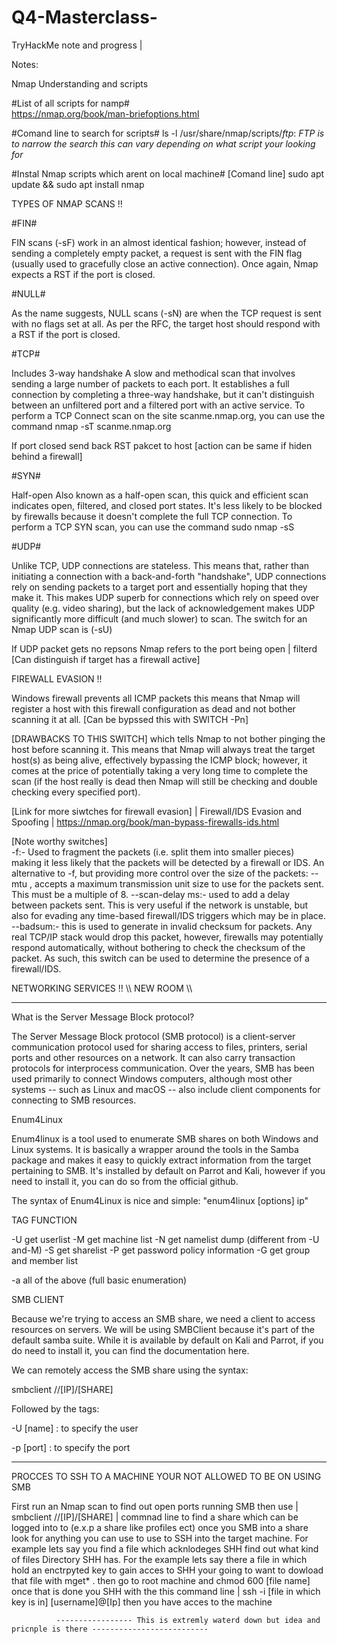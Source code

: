 # Q4-Masterclass-

TryHackMe note and progress | 




Notes: 

Nmap Understanding and scripts

#List of all scripts for namp#  
https://nmap.org/book/man-briefoptions.html


#Comand line to search for scripts#
ls -l /usr/share/nmap/scripts/*ftp*:    *FTP is to narrow the search this can vary depending on what script your looking for* 

#Instal Nmap scripts which arent on local machine# [Comand line] 
sudo apt update && sudo apt install nmap


TYPES OF NMAP SCANS !!


#FIN#

FIN scans (-sF) work in an almost identical fashion; however, instead of sending a completely empty packet, a request is sent with the FIN flag (usually used to gracefully close an active connection). Once again, Nmap expects a RST if the port is closed.

#NULL#

As the name suggests, NULL scans (-sN) are when the TCP request is sent with no flags set at all. As per the RFC, the target host should respond with a RST if the port is closed.


#TCP#  

Includes 3-way handshake 
A slow and methodical scan that involves sending a large number of packets to each port. It establishes a full connection by completing a three-way handshake, but it can't distinguish between an unfiltered port and a filtered port with an active service. To perform a TCP Connect scan on the site scanme.nmap.org, you can use the command nmap -sT scanme.nmap.org


If port closed send back RST pakcet to host [action can be same if hiden behind a firewall]

#SYN#

Half-open 
Also known as a half-open scan, this quick and efficient scan indicates open, filtered, and closed port states. It's less likely to be blocked by firewalls because it doesn't complete the full TCP connection. To perform a TCP SYN scan, you can use the command sudo nmap -sS <target>

#UDP#

Unlike TCP, UDP connections are stateless. This means that, rather than initiating a connection with a back-and-forth "handshake", UDP connections rely on sending packets to a target port and essentially hoping that they make it. This makes UDP superb for connections which rely on speed over quality (e.g. video sharing), but the lack of acknowledgement makes UDP significantly more difficult (and much slower) to scan. The switch for an Nmap UDP scan is (-sU)

If UDP packet gets no repsons Nmap refers to the port being open | filterd   [Can distinguish if target has a firewall active]







FIREWALL EVASION !!


Windows firewall prevents all ICMP packets this means that Nmap will register a host with this firewall configuration as dead and not bother scanning it at all. 
[Can be bypssed this with SWITCH -Pn]

[DRAWBACKS TO THIS SWITCH]
which tells Nmap to not bother pinging the host before scanning it. This means that Nmap will always treat the target host(s) as being alive, effectively bypassing the ICMP block; however, it comes at the price of potentially taking a very long time to complete the scan (if the host really is dead then Nmap will still be checking and double checking every specified port).

[Link for more siwtches for firewall evasion]   | Firewall/IDS Evasion and Spoofing |     https://nmap.org/book/man-bypass-firewalls-ids.html


[Note worthy switches]  
-f:- Used to fragment the packets (i.e. split them into smaller pieces) making it less likely that the packets will be detected by a firewall or IDS.
An alternative to -f, but providing more control over the size of the packets: --mtu <number>, accepts a maximum transmission unit size to use for the packets sent. This must be a multiple of 8.
--scan-delay <time>ms:- used to add a delay between packets sent. This is very useful if the network is unstable, but also for evading any time-based firewall/IDS triggers which may be in place.
--badsum:- this is used to generate in invalid checksum for packets. Any real TCP/IP stack would drop this packet, however, firewalls may potentially respond automatically, without bothering to check the checksum of the packet. As such, this switch can be used to determine the presence of a firewall/IDS.





NETWORKING SERVICES !! \\\ NEW ROOM \\\

____________________________________________________________

What is the Server Message Block protocol?

The Server Message Block protocol (SMB protocol) is a client-server communication protocol used for sharing access to files, printers, serial ports and other resources on a network. It can also carry transaction protocols for interprocess communication. Over the years, SMB has been used primarily to connect Windows computers, although most other systems -- such as Linux and macOS -- also include client components for connecting to SMB resources.






Enum4Linux

Enum4linux is a tool used to enumerate SMB shares on both Windows and Linux systems. It is basically a wrapper around the tools in the Samba package and makes it easy to quickly extract information from the target pertaining to SMB. It's installed by default on Parrot and Kali, however if you need to install it, you can do so from the official github.

The syntax of Enum4Linux is nice and simple: "enum4linux [options] ip"

TAG            FUNCTION

-U             get userlist
-M             get machine list
-N             get namelist dump (different from -U and-M)
-S             get sharelist
-P             get password policy information
-G             get group and member list

-a             all of the above (full basic enumeration)



SMB CLIENT 

Because we're trying to access an SMB share, we need a client to access resources on servers. We will be using SMBClient because it's part of the default samba suite. While it is available by default on Kali and Parrot, if you do need to install it, you can find the documentation here.

We can remotely access the SMB share using the syntax:

smbclient //[IP]/[SHARE]

Followed by the tags:

-U [name] : to specify the user

-p [port] : to specify the port

______________________________________________
 PROCCES TO SSH TO A MACHINE YOUR NOT ALLOWED TO BE ON USING SMB

 First run an Nmap scan to find out open ports running SMB then use | smbclient //[IP]/[SHARE] | commnad line to find a share which can be logged into to (e.x.p a share like profiles ect)   once you SMB into a share look for anything you can use to use to SSH into the target machine. For example lets say you find a file which acknlodeges SHH find out what kind of files Directory SHH has. For the example lets say there a file in which hold an enctrpyted key to gain acces to SHH your going to want to dowload that file with mget* . then go to root machine and chmod 600 [file name] once that is done you SHH with the this command line | ssh -i [file in which key is in] [username]@[Ip] then you have acces to the machine

              ----------------- This is extremly waterd down but idea and pricnple is there --------------------------


























